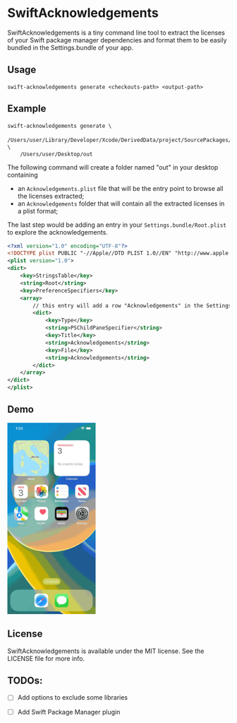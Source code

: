 # SwiftAcknowledgements

SwiftAcknowledgements is a tiny command line tool to extract the licenses of your Swift package manager dependencies and format them to be easily bundled in the Settings.bundle of your app.

## Usage
```
swift-acknowledgements generate <checkouts-path> <output-path>
```

## Example
```
swift-acknowledgements generate \
    /Users/user/Library/Developer/Xcode/DerivedData/project/SourcePackages/checkouts \
    /Users/user/Desktop/out
```
The following command will create a folder named "out" in your desktop containing 
- an `Acknowledgements.plist` file that will be the entry point to browse all the licenses extracted;
- an `Acknowledgements` folder that will contain all the extracted licenses in a plist format;

The last step would be adding an entry in your `Settings.bundle/Root.plist` to explore the acknowledgements.
```xml
<?xml version="1.0" encoding="UTF-8"?>
<!DOCTYPE plist PUBLIC "-//Apple//DTD PLIST 1.0//EN" "http://www.apple.com/DTDs/PropertyList-1.0.dtd">
<plist version="1.0">
<dict>
	<key>StringsTable</key>
	<string>Root</string>
	<key>PreferenceSpecifiers</key>
	<array>
        // this entry will add a row "Acknowledgements" in the Settings of your app.
		<dict>
			<key>Type</key>
			<string>PSChildPaneSpecifier</string>
			<key>Title</key>
			<string>Acknowledgements</string>
			<key>File</key>
			<string>Acknowledgements</string>
		</dict>
	</array>
</dict>
</plist>
```

## Demo
<img src="Demo.gif" width=200>

## License

SwiftAcknowledgements is available under the MIT license. See the LICENSE file for more info.

## TODOs:

* [ ] Add options to exclude some libraries
* [ ] Add Swift Package Manager plugin


